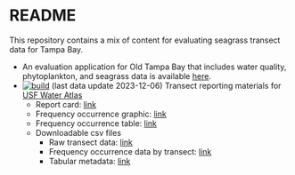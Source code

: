 
# README

This repository contains a mix of content for evaluating seagrass
transect data for Tampa Bay.

- An evaluation application for Old Tampa Bay that includes water
  quality, phytoplankton, and seagrass data is available
  [here](http://shiny.tbep.org/seagrasstransect/otbseagrass.Rmd).
- [![build](https://github.com/tbep-tech/seagrasstransect/workflows/build/badge.svg)](https://github.com/tbep-tech/seagrasstransect/actions)
  (last data update 2023-12-06) Transect reporting materials for [USF
  Water
  Atlas](https://dev.tampabay.wateratlas.usf.edu/mockups/tbep-seagrass/)
  - Report card:
    [link](https://raw.githubusercontent.com/tbep-tech/seagrasstransect/master/docs/reportcard.jpg)
  - Frequency occurrence graphic:
    [link](https://raw.githubusercontent.com/tbep-tech/seagrasstransect/master/docs/freqocc.jpg)
  - Frequency occurrence table:
    [link](https://tbep-tech.github.io/seagrasstransect/docs/freqocctab.html)
  - Downloadable csv files
    - Raw transect data:
      [link](https://github.com/tbep-tech/seagrasstransect/raw/master/docs/trantab.csv)
    - Frequency occurrence data by transect:
      [link](https://github.com/tbep-tech/seagrasstransect/raw/master/docs/tranocctab.csv)
    - Tabular metadata:
      [link](https://tbep-tech.github.io/seagrasstransect/docs/metadata.html)
